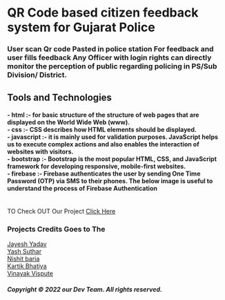 <h1> QR Code based citizen feedback system for Gujarat Police   </h1>


<h3> User scan Qr  code Pasted in police station For feedback and user fills feedback Any Officer with login rights can directly monitor the perception of public regarding policing in PS/Sub Division/ District.</h3>

<h2> Tools and Technologies   </h2>
<h4>  - html :- for basic structure of the structure of web pages that are displayed on the World Wide Web (www). <br>
- css :- CSS describes how HTML elements should be displayed. <br>
- javascript :-  it is mainly used for validation purposes. JavaScript helps us to execute complex actions and also enables the interaction of websites with visitors. <br>
- bootstrap :- Bootstrap is the most popular HTML, CSS, and JavaScript framework for developing responsive, mobile-first websites. <br>
- firebase :- Firebase authenticates the user by sending One Time Password (OTP) via SMS to their phones. The below image is useful to understand the process of Firebase Authentication                                                                            </h4>  <br>
TO Check OUT Our Project      <a href="JayeshYadav99.github.io"  > Click Here </a>


<h3>Projects Credits Goes to The     </h3>
<a href="https://github.com/JayeshYadav99" >        Jayesh Yadav                                                  </a> <br>
 <a href="https://github.com/Yash636261" >     Yash Suthar                                </a>         <br>
<a href="https://github.com/Nishitbaria" >       Nishit baria                                     </a> <br>
<a href="https://github.com/kartik2433" >      Kartik Bhatiya                                 </a> <br> 
<a href="https://github.com/VinayakVispute" >       Vinayak Vispute                                                 </a> <br>








<h5>   Copyright © 2022  our Dev Team. All rights reserved. </h5>

 

